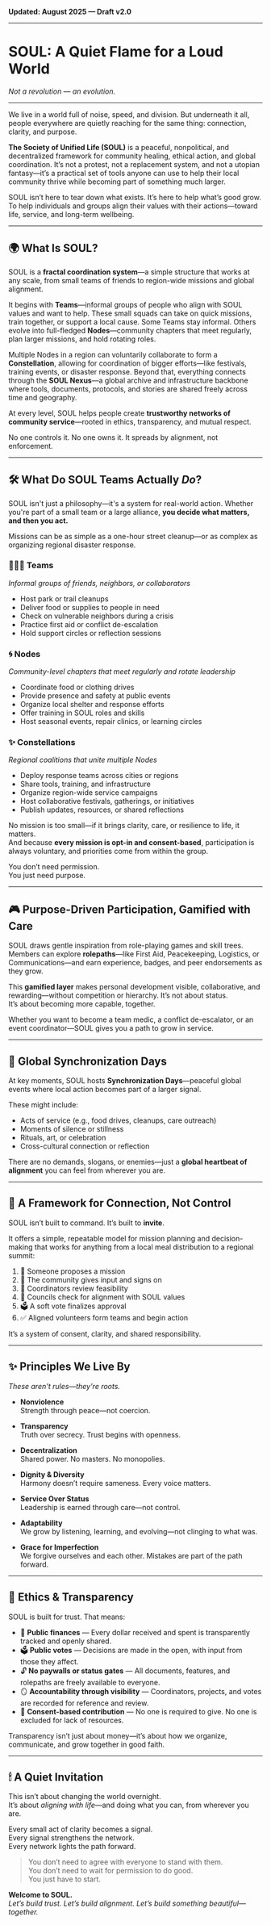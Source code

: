 
**Updated: August 2025 — Draft v2.0**

---

# SOUL: A Quiet Flame for a Loud World  
*Not a revolution — an evolution.*

---

We live in a world full of noise, speed, and division. But underneath it all, people everywhere are quietly reaching for the same thing: connection, clarity, and purpose.

**The Society of Unified Life (SOUL)** is a peaceful, nonpolitical, and decentralized framework for community healing, ethical action, and global coordination. It’s not a protest, not a replacement system, and not a utopian fantasy—it’s a practical set of tools anyone can use to help their local community thrive while becoming part of something much larger.

SOUL isn’t here to tear down what exists. It’s here to help what’s good grow.  
To help individuals and groups align their values with their actions—toward life, service, and long-term wellbeing.

---

## 🌍 What Is SOUL?

SOUL is a **fractal coordination system**—a simple structure that works at any scale, from small teams of friends to region-wide missions and global alignment.

It begins with **Teams**—informal groups of people who align with SOUL values and want to help. These small squads can take on quick missions, train together, or support a local cause. Some Teams stay informal. Others evolve into full-fledged **Nodes**—community chapters that meet regularly, plan larger missions, and hold rotating roles.

Multiple Nodes in a region can voluntarily collaborate to form a **Constellation**, allowing for coordination of bigger efforts—like festivals, training events, or disaster response. Beyond that, everything connects through the **SOUL Nexus**—a global archive and infrastructure backbone where tools, documents, protocols, and stories are shared freely across time and geography.

At every level, SOUL helps people create **trustworthy networks of community service**—rooted in ethics, transparency, and mutual respect.

No one controls it. No one owns it. It spreads by alignment, not enforcement.

---

## 🛠 What Do SOUL Teams Actually *Do*?

SOUL isn't just a philosophy—it's a system for real-world action. Whether you're part of a small team or a large alliance, **you decide what matters, and then you act.**

Missions can be as simple as a one-hour street cleanup—or as complex as organizing regional disaster response.

### 🧑‍🤝‍🧑 Teams  
*Informal groups of friends, neighbors, or collaborators*

- Host park or trail cleanups  
- Deliver food or supplies to people in need  
- Check on vulnerable neighbors during a crisis  
- Practice first aid or conflict de-escalation  
- Hold support circles or reflection sessions

### 🌀 Nodes  
*Community-level chapters that meet regularly and rotate leadership*

- Coordinate food or clothing drives  
- Provide presence and safety at public events  
- Organize local shelter and response efforts  
- Offer training in SOUL roles and skills  
- Host seasonal events, repair clinics, or learning circles

### ✨ Constellations  
*Regional coalitions that unite multiple Nodes*

- Deploy response teams across cities or regions  
- Share tools, training, and infrastructure  
- Organize region-wide service campaigns  
- Host collaborative festivals, gatherings, or initiatives  
- Publish updates, resources, or shared reflections

No mission is too small—if it brings clarity, care, or resilience to life, it matters.  
And because **every mission is opt-in and consent-based**, participation is always voluntary, and priorities come from within the group.

You don’t need permission.  
You just need purpose.

---

## 🎮 Purpose-Driven Participation, Gamified with Care

SOUL draws gentle inspiration from role-playing games and skill trees. Members can explore **rolepaths**—like First Aid, Peacekeeping, Logistics, or Communications—and earn experience, badges, and peer endorsements as they grow.

This **gamified layer** makes personal development visible, collaborative, and rewarding—without competition or hierarchy. It’s not about status.  
It’s about becoming more capable, together.

Whether you want to become a team medic, a conflict de-escalator, or an event coordinator—SOUL gives you a path to grow in service.

---

## 🔁 Global Synchronization Days

At key moments, SOUL hosts **Synchronization Days**—peaceful global events where local action becomes part of a larger signal.

These might include:

- Acts of service (e.g., food drives, cleanups, care outreach)  
- Moments of silence or stillness  
- Rituals, art, or celebration  
- Cross-cultural connection or reflection  

There are no demands, slogans, or enemies—just a **global heartbeat of alignment** you can feel from wherever you are.

---

## 🧭 A Framework for Connection, Not Control

SOUL isn’t built to command. It’s built to **invite**.

It offers a simple, repeatable model for mission planning and decision-making that works for anything from a local meal distribution to a regional summit:

1. 📜 Someone proposes a mission  
2. 📣 The community gives input and signs on  
3. 🧭 Coordinators review feasibility  
4. 🧠 Councils check for alignment with SOUL values  
5. 🗳️ A soft vote finalizes approval  
6. ✅ Aligned volunteers form teams and begin action

It’s a system of consent, clarity, and shared responsibility.

---

## ✨ Principles We Live By  
*These aren't rules—they're roots.*

- **Nonviolence**  
  Strength through peace—not coercion.

- **Transparency**  
  Truth over secrecy. Trust begins with openness.

- **Decentralization**  
  Shared power. No masters. No monopolies.

- **Dignity & Diversity**  
  Harmony doesn’t require sameness. Every voice matters.

- **Service Over Status**  
  Leadership is earned through care—not control.

- **Adaptability**  
  We grow by listening, learning, and evolving—not clinging to what was.

- **Grace for Imperfection**  
  We forgive ourselves and each other. Mistakes are part of the path forward.

---

## 💸 Ethics & Transparency

SOUL is built for trust. That means:

- 🧾 **Public finances** — Every dollar received and spent is transparently tracked and openly shared.  
- 🗳️ **Public votes** — Decisions are made in the open, with input from those they affect.  
- 🔓 **No paywalls or status gates** — All documents, features, and rolepaths are freely available to everyone.  
- 🪞 **Accountability through visibility** — Coordinators, projects, and votes are recorded for reference and review.  
- 🤲 **Consent-based contribution** — No one is required to give. No one is excluded for lack of resources.  

Transparency isn’t just about money—it’s about how we organize, communicate, and grow together in good faith.

---

## 🕯 A Quiet Invitation

This isn’t about changing the world overnight.  
It’s about *aligning with life*—and doing what you can, from wherever you are.

Every small act of clarity becomes a signal.  
Every signal strengthens the network.  
Every network lights the path forward.

> You don’t need to agree with everyone to stand with them.  
> You don’t need to wait for permission to do good.  
> You just have to start.

**Welcome to SOUL.**  
*Let’s build trust. Let’s build alignment. Let’s build something beautiful—together.*
